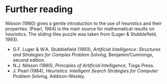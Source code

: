 <!--H3: Section-->
# Further reading #

Nilsson (1980) gives a gentle introduction to the use of heuristics and their properties. (Pearl, 1984) is the main source for mathematical results on heuristics. The sliding tiles puzzle was taken from (Luger & Stubblefield, 1993).

* G.F. Luger & W.A. Stubblefield (1993), *Artificial Intelligence: Structures and Strategies for Complex Problem Solving*, Benjamin/Cummings, second edition.
* N.J. Nilsson (1980), *Principles of Artificial Intelligence*, Tioga Press.
* J. Pearl (1984), *Heuristics: Intelligent Search Strategies for Computer Problem Solving*, Addison-Wesley.
